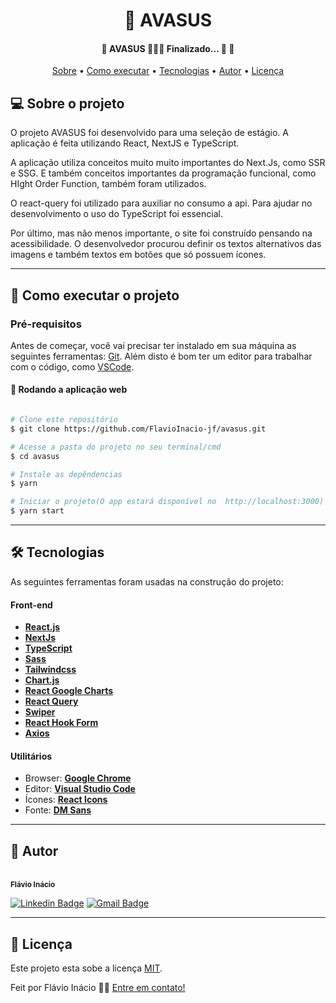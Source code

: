 
<h1 align="center">
	📱 AVASUS
</h1>

<h4 align="center"> 
	🚧  AVASUS 👨🏾‍💻 Finalizado... 🚀 🚧
</h4>

<p align="center">
 <a href="#-sobre-o-projeto">Sobre</a> •
 <a href="#-como-executar-o-projeto">Como executar</a> • 
 <a href="#-tecnologias">Tecnologias</a> • 
 <a href="#-autor">Autor</a> • 
 <a href="#user-content--licença">Licença</a>
</p>


## 💻 Sobre o projeto

<p>O projeto AVASUS foi desenvolvido para uma seleção de estágio. A aplicação é feita utilizando React, NextJS e TypeScript.</p>
<p>A aplicação utiliza conceitos muito muito importantes do Next.Js, como SSR e SSG. E também conceitos importantes da programação funcional, como HIght Order Function, também foram utilizados.</p> 
O react-query foi utilizado para auxiliar no consumo a api. Para ajudar no desenvolvimento o uso do TypeScript foi essencial. 

<p>Por último, mas não menos importante, o site foi construído pensando na acessibilidade. O desenvolvedor procurou definir os textos alternativos das imagens e também textos em botões que só possuem ícones.</p>

---

## 🚀 Como executar o projeto


### Pré-requisitos

Antes de começar, você vai precisar ter instalado em sua máquina as seguintes ferramentas:
[Git](https://git-scm.com). 
Além disto é bom ter um editor para trabalhar com o código, como [VSCode](https://code.visualstudio.com/).


#### 🧭 Rodando a aplicação web 
```bash

# Clone este repositório
$ git clone https://github.com/FlavioInacio-jf/avasus.git

# Acesse a pasta do projeto no seu terminal/cmd
$ cd avasus

# Instale as depêndencias
$ yarn

# Iniciar o projeto(O app estará disponível no  http://localhost:3000)
$ yarn start
```

---

## 🛠 Tecnologias

As seguintes ferramentas foram usadas na construção do projeto:

#### **Front-end** 
- **[React.js](https://pt-br.reactjs.org/)**
- **[NextJs](https://nextjs.org/)**
- **[TypeScript](https://www.typescriptlang.org/)**
- **[Sass](https://sass-lang.com/)**
- **[Tailwindcss](https://tailwindcss.com/)**
- **[Chart.js](https://www.chartjs.org/)**
- **[React Google Charts](https://www.react-google-charts.com/)**
- **[React Query](https://react-query-v3.tanstack.com/)**
- **[Swiper](https://swiperjs.com/)**
- **[React Hook Form](https://react-hook-form.com/)**
- **[Axios](https://axios-http.com/)**


#### [](https://github.com/FlavioInacio-jf/ControlTT#utilit%C3%A1rios)**Utilitários**

-   Browser: **[Google Chrome](https://www.google.com/intl/pt-BR/chrome/)**
-   Editor:  **[Visual Studio Code](https://code.visualstudio.com/)** 
-   Ícones:  **[React Icons](https://react-icons.github.io/react-icons/)**
-   Fonte:  **[DM Sans](https://fonts.google.com/specimen/DM+Sans)**


---


## 🦸 Autor
 <br />
 <sub><b>Flávio Inácio</b></sub>
 <br />

[![Linkedin Badge](https://img.shields.io/badge/-Flávio-blue?style=flat-square&logo=Linkedin&logoColor=white&link=https://www.linkedin.com/in/fl%C3%A1vio-in%C3%A1cio/)](https://www.linkedin.com/in/fl%C3%A1vio-in%C3%A1cio/) 
[![Gmail Badge](https://img.shields.io/badge/-jflavioinacio22@gmail.com-c14438?style=flat-square&logo=Gmail&logoColor=white&link=mailto:jflavioinacio@gmail.com)](mailto:jflavioinacio22@gmail.com)

---

## 📝 Licença

Este projeto esta sobe a licença [MIT](./LICENSE).

Feit por Flávio Inácio 👋🏽 [Entre em contato!](https://www.linkedin.com/in/fl%C3%A1vio-in%C3%A1cio/)

